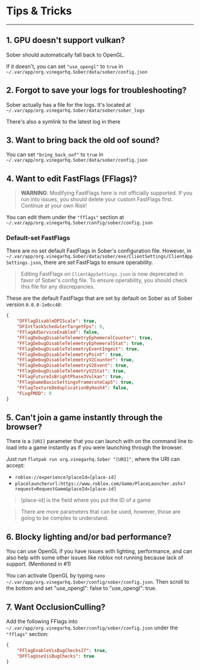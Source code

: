 # Tips & Tricks
---

## 1. GPU doesn't support vulkan?
Sober should automatically fall back to OpenGL.

If it doesn't, you can set `"use_opengl"` to `true` in `~/.var/app/org.vinegarhq.Sober/data/sober/config.json`

## 2. Forgot to save your logs for troubleshooting?
Sober actually has a file for the logs. It's located at  `~/.var/app/org.vinegarhq.Sober/data/sober/sober_logs`

There's also a symlink to the latest log in there

## 3. Want to bring back the old oof sound? 
You can set `"bring_back_oof"` to `true` in `~/.var/app/org.vinegarhq.Sober/data/sober/config.json`

## 4. Want to edit FastFlags (FFlags)?

> **WARNING**: Modifying FastFlags here is not officially supported. If you run into issues, you should delete your custom FastFlags first. Continue at your own Risk!

You can edit them under the `"fflags"` section at `~/.var/app/org.vinegarhq.Sober/config/sober/config.json`

### Default-set FastFlags
There are no set default FastFlags in Sober's configuration file. However, in `~/.var/app/org.vinegarhq.Sober/data/sober/exe/ClientSettings/ClientAppSettings.json`, there are set FastFlags to ensure operability.

> Editing FastFlags on `ClientAppSettings.json` is now deprecated in favor of Sober's config file. To ensure operability, you should check this file for any discrepancies.

These are the default FastFlags that are set by default on Sober as of Sober version `0.0.0-1e0cc40`:

``` json
{
    "DFFlagDisableDPIScale": true,
    "DFIntTaskSchedulerTargetFps": 0,
    "FFlagAdServiceEnabled": false,
    "FFlagDebugDisableTelemetryEphemeralCounter": true,
    "FFlagDebugDisableTelemetryEphemeralStat": true,
    "FFlagDebugDisableTelemetryEventIngest": true,
    "FFlagDebugDisableTelemetryPoint": true,
    "FFlagDebugDisableTelemetryV2Counter": true,
    "FFlagDebugDisableTelemetryV2Event": true,
    "FFlagDebugDisableTelemetryV2Stat": true,
    "FFlagFutureIsBrightPhase3Vulkan": true,
    "FFlagGameBasicSettingsFramerateCap5": true,
    "FFlagTextureDeduplicationByHash4": false,
    "FLogFMOD": 0
}
```

## 5. Can't join a game instantly through the browser?
There is a `[URI]` parameter that you can launch with on the command line to load into a game instantly as if you were launching through the browser.

Just run `flatpak run org.vinegarhq.Sober "[URI]"`, where the URI can accept:
- `roblox://experience?placeId=[place-id]`
- `placelauncherurl:https://www.roblox.com/Game/PlaceLauncher.ashx?request=RequestGame&placeId=[place-id]`

> [place-id] is the field where you put the ID of a game

> There are more parameters that can be used, however, those are going to be complex to understand.

## 6. Blocky lighting and/or bad performance?

You can use OpenGL if you have issues with lighting, performance, and can also help with some other issues like roblox not running because lack of support. (Mentioned in #1)

You can activate OpenGL by typing `nano ~/.var/app/org.vinegarhq.Sober/config/sober/config.json`. Then scroll to the bottom and set "use_opengl": false to "use_opengl": true.

## 7. Want OcclusionCulling?
Add the following FFlags into `~/.var/app/org.vinegarhq.Sober/config/sober/config.json` under the `"fflags"` section:

```json
{
    "FFlagEnableVisBugChecks27": true,
    "DFFlagUseVisBugChecks": true
}
```